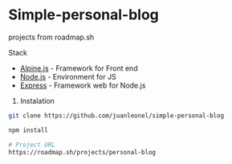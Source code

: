 # Simple-personal-blog
projects from roadmap.sh


Stack
- [Alpine.js](https://alpinejs.dev/) - Framework for Front end
- [Node.js](https://nodejs.org/) - Environment for JS
- [Express](https://expressjs.com/) - Framework web for Node.js

1. Instalation
  ```bash
  git clone https://github.com/juanleonel/simple-personal-blog

  npm install

# Project URL
https://roadmap.sh/projects/personal-blog
